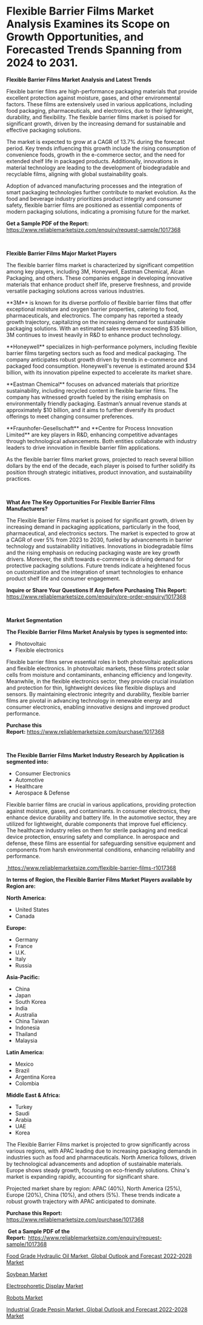 <p><h1>Flexible Barrier Films Market Analysis Examines its Scope on Growth Opportunities, and Forecasted Trends Spanning from 2024 to 2031.</h1></p><p><strong>Flexible Barrier Films Market Analysis and Latest Trends</strong></p>
<p><p>Flexible barrier films are high-performance packaging materials that provide excellent protection against moisture, gases, and other environmental factors. These films are extensively used in various applications, including food packaging, pharmaceuticals, and electronics, due to their lightweight, durability, and flexibility. The flexible barrier films market is poised for significant growth, driven by the increasing demand for sustainable and effective packaging solutions.</p><p>The market is expected to grow at a CAGR of 13.7% during the forecast period. Key trends influencing this growth include the rising consumption of convenience foods, growth in the e-commerce sector, and the need for extended shelf life in packaged products. Additionally, innovations in material technology are leading to the development of biodegradable and recyclable films, aligning with global sustainability goals. </p><p>Adoption of advanced manufacturing processes and the integration of smart packaging technologies further contribute to market evolution. As the food and beverage industry prioritizes product integrity and consumer safety, flexible barrier films are positioned as essential components of modern packaging solutions, indicating a promising future for the market.</p></p>
<p><strong>Get a Sample PDF of the Report:&nbsp;</strong> <a href="https://www.reliablemarketsize.com/enquiry/request-sample/1017368?utm_campaign=1140&utm_medium=2&utm_source=Github&utm_content=ia&utm_term=18102024&utm_id=flexible-barrier-films">https://www.reliablemarketsize.com/enquiry/request-sample/1017368</a></p>
<p>&nbsp;</p>
<p><strong>Flexible Barrier Films Major Market Players</strong></p>
<p><p>The flexible barrier films market is characterized by significant competition among key players, including 3M, Honeywell, Eastman Chemical, Alcan Packaging, and others. These companies engage in developing innovative materials that enhance product shelf life, preserve freshness, and provide versatile packaging solutions across various industries.</p><p>**3M** is known for its diverse portfolio of flexible barrier films that offer exceptional moisture and oxygen barrier properties, catering to food, pharmaceuticals, and electronics. The company has reported a steady growth trajectory, capitalizing on the increasing demand for sustainable packaging solutions. With an estimated sales revenue exceeding $35 billion, 3M continues to invest heavily in R&D to enhance product technology.</p><p>**Honeywell** specializes in high-performance polymers, including flexible barrier films targeting sectors such as food and medical packaging. The company anticipates robust growth driven by trends in e-commerce and packaged food consumption. Honeywell's revenue is estimated around $34 billion, with its innovation pipeline expected to accelerate its market share.</p><p>**Eastman Chemical** focuses on advanced materials that prioritize sustainability, including recycled content in flexible barrier films. The company has witnessed growth fueled by the rising emphasis on environmentally friendly packaging. Eastman’s annual revenue stands at approximately $10 billion, and it aims to further diversify its product offerings to meet changing consumer preferences.</p><p>**Fraunhofer-Gesellschaft** and **Centre for Process Innovation Limited** are key players in R&D, enhancing competitive advantages through technological advancements. Both entities collaborate with industry leaders to drive innovation in flexible barrier film applications.</p><p>As the flexible barrier films market grows, projected to reach several billion dollars by the end of the decade, each player is poised to further solidify its position through strategic initiatives, product innovation, and sustainability practices.</p></p>
<p>&nbsp;</p>
<p><strong>What Are The Key Opportunities For Flexible Barrier Films Manufacturers?</strong></p>
<p><p>The Flexible Barrier Films market is poised for significant growth, driven by increasing demand in packaging applications, particularly in the food, pharmaceutical, and electronics sectors. The market is expected to grow at a CAGR of over 5% from 2023 to 2030, fueled by advancements in barrier technology and sustainability initiatives. Innovations in biodegradable films and the rising emphasis on reducing packaging waste are key growth drivers. Moreover, the shift towards e-commerce is driving demand for protective packaging solutions. Future trends indicate a heightened focus on customization and the integration of smart technologies to enhance product shelf life and consumer engagement.</p></p>
<p><strong>Inquire or Share Your Questions If Any Before Purchasing This Report:</strong> <a href="https://www.reliablemarketsize.com/enquiry/pre-order-enquiry/1017368?utm_campaign=1140&utm_medium=2&utm_source=Github&utm_content=ia&utm_term=18102024&utm_id=flexible-barrier-films">https://www.reliablemarketsize.com/enquiry/pre-order-enquiry/1017368</a></p>
<p>&nbsp;</p>
<p><strong>Market Segmentation</strong></p>
<p><strong>The Flexible Barrier Films Market Analysis by types is segmented into:</strong></p>
<p><ul><li>Photovoltaic</li><li>Flexible electronics</li></ul></p>
<p><p>Flexible barrier films serve essential roles in both photovoltaic applications and flexible electronics. In photovoltaic markets, these films protect solar cells from moisture and contaminants, enhancing efficiency and longevity. Meanwhile, in the flexible electronics sector, they provide crucial insulation and protection for thin, lightweight devices like flexible displays and sensors. By maintaining electronic integrity and durability, flexible barrier films are pivotal in advancing technology in renewable energy and consumer electronics, enabling innovative designs and improved product performance.</p></p>
<p><strong>Purchase this Report:&nbsp;</strong><a href="https://www.reliablemarketsize.com/purchase/1017368?utm_campaign=1140&utm_medium=2&utm_source=Github&utm_content=ia&utm_term=18102024&utm_id=flexible-barrier-films">https://www.reliablemarketsize.com/purchase/1017368</a></p>
<p>&nbsp;</p>
<p><strong>The Flexible Barrier Films Market Industry Research by Application is segmented into:</strong></p>
<p><ul><li>Consumer Electronics</li><li>Automotive</li><li>Healthcare</li><li>Aerospace & Defense</li></ul></p>
<p><p>Flexible barrier films are crucial in various applications, providing protection against moisture, gases, and contaminants. In consumer electronics, they enhance device durability and battery life. In the automotive sector, they are utilized for lightweight, durable components that improve fuel efficiency. The healthcare industry relies on them for sterile packaging and medical device protection, ensuring safety and compliance. In aerospace and defense, these films are essential for safeguarding sensitive equipment and components from harsh environmental conditions, enhancing reliability and performance.</p></p>
<p><a href="https://www.reliablemarketsize.com/flexible-barrier-films-r1017368?utm_campaign=1140&utm_medium=2&utm_source=Github&utm_content=ia&utm_term=18102024&utm_id=flexible-barrier-films">&nbsp;https://www.reliablemarketsize.com/flexible-barrier-films-r1017368</a></p>
<p><strong>In terms of Region, the Flexible Barrier Films Market Players available by Region are:</strong></p>
<p>
    <p> <strong> North America: </strong>
        <ul>
            <li>United States</li>
            <li>Canada</li>
        </ul>
        </p> 
    <p> <strong> Europe: </strong>
        <ul>
            <li>Germany</li>
            <li>France</li>
            <li>U.K.</li>
            <li>Italy</li>
            <li>Russia</li>
        </ul>
        </p> 
    <p> <strong> Asia-Pacific: </strong>
        <ul>
            <li>China</li>
            <li>Japan</li>
            <li>South Korea</li>
            <li>India</li>
            <li>Australia</li>
            <li>China Taiwan</li>
            <li>Indonesia</li>
            <li>Thailand</li>
            <li>Malaysia</li>
        </ul>
        </p> 
    <p> <strong> Latin America: </strong>
        <ul>
            <li>Mexico</li>
            <li>Brazil</li>
            <li>Argentina Korea</li>
            <li>Colombia</li>
        </ul>
        </p> 
    <p> <strong> Middle East & Africa: </strong>
        <ul>
            <li>Turkey</li>
            <li>Saudi</li>
            <li>Arabia</li>
            <li>UAE</li>
            <li>Korea</li>
        </ul>
    </p>
    </p>
<p><p>The Flexible Barrier Films market is projected to grow significantly across various regions, with APAC leading due to increasing packaging demands in industries such as food and pharmaceuticals. North America follows, driven by technological advancements and adoption of sustainable materials. Europe shows steady growth, focusing on eco-friendly solutions. China's market is expanding rapidly, accounting for significant share. </p><p>Projected market share by region: APAC (40%), North America (25%), Europe (20%), China (10%), and others (5%). These trends indicate a robust growth trajectory with APAC anticipated to dominate.</p></p>
<p><strong>Purchase this Report: </strong><a href="https://www.reliablemarketsize.com/purchase/1017368?utm_campaign=1140&utm_medium=2&utm_source=Github&utm_content=ia&utm_term=18102024&utm_id=flexible-barrier-films">https://www.reliablemarketsize.com/purchase/1017368</a></p>
<p>&nbsp;<strong>Get a Sample PDF of the Report:&nbsp;&nbsp;</strong><a href="https://www.reliablemarketsize.com/enquiry/request-sample/1017368?utm_campaign=1140&utm_medium=2&utm_source=Github&utm_content=ia&utm_term=18102024&utm_id=flexible-barrier-films">https://www.reliablemarketsize.com/enquiry/request-sample/1017368</a></p>
<p><strong></strong></p>
<p><p><a href="https://github.com/siennagx1ahafter/Market-Research-Report-List-1/blob/main/food-grade-hydraulic-oil-market-global-outlook-and-forecast-2022-2028-market.md?utm_campaign=1140&utm_medium=2&utm_source=Github&utm_content=ia&utm_term=18102024&utm_id=flexible-barrier-films">Food Grade Hydraulic Oil Market, Global Outlook and Forecast 2022-2028 Market</a></p><p><a href="https://www.linkedin.com/pulse/emerging-soybean-market-opportunities-analysis-investors-za3me?utm_campaign=1140&utm_medium=2&utm_source=Github&utm_content=ia&utm_term=18102024&utm_id=flexible-barrier-films">Soybean Market</a></p><p><a href="https://www.linkedin.com/pulse/electrophoretic-display-landscape-product-spectrum-market-trajectories-5prhf?utm_campaign=1140&utm_medium=2&utm_source=Github&utm_content=ia&utm_term=18102024&utm_id=flexible-barrier-films">Electrophoretic Display Market</a></p><p><a href="https://www.linkedin.com/pulse/robots-market-evolution-future-outlook-forecasting-industry-trends-ysfhf?utm_campaign=1140&utm_medium=2&utm_source=Github&utm_content=ia&utm_term=18102024&utm_id=flexible-barrier-films">Robots Market</a></p><p><a href="https://github.com/b9uxfeyen/Market-Research-Report-List-1/blob/main/industrial-grade-pepsin-market-global-outlook-and-forecast-2022-2028-market.md?utm_campaign=1140&utm_medium=2&utm_source=Github&utm_content=ia&utm_term=18102024&utm_id=flexible-barrier-films">Industrial Grade Pepsin Market, Global Outlook and Forecast 2022-2028 Market</a></p></p>